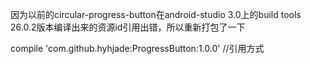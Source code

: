 
因为以前的circular-progress-button在android-studio 3.0上的build tools 26.0.2版本编译出来的资源id引用出错，所以重新打包了一下


compile 'com.github.hyhjade:ProgressButton:1.0.0' //引用方式
